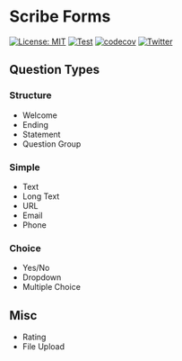 # Scribe Forms

[![License: MIT](https://img.shields.io/badge/License-MIT-blue.svg)](https://opensource.org/licenses/MIT)
[![Test](https://github.com/ainsleyclark/scribe-form/actions/workflows/test.yml/badge.svg)](https://github.com/ainsleyclark/scribe-form/actions/workflows/test.yml)
[![codecov](https://codecov.io/gh/ainsleyclark/scribe-form/branch/master/graph/badge.svg?token=hPnUbbCCcd)](https://codecov.io/gh/ainsleyclark/scribe-form)
[![Twitter](https://img.shields.io/twitter/follow/ainsleydev)](https://twitter.com/ainsleydev)


## Question Types

### Structure
- Welcome
- Ending
- Statement
- Question Group

### Simple
- Text
- Long Text
- URL
- Email
- Phone

### Choice
- Yes/No
- Dropdown
- Multiple Choice

## Misc
- Rating
- File Upload
